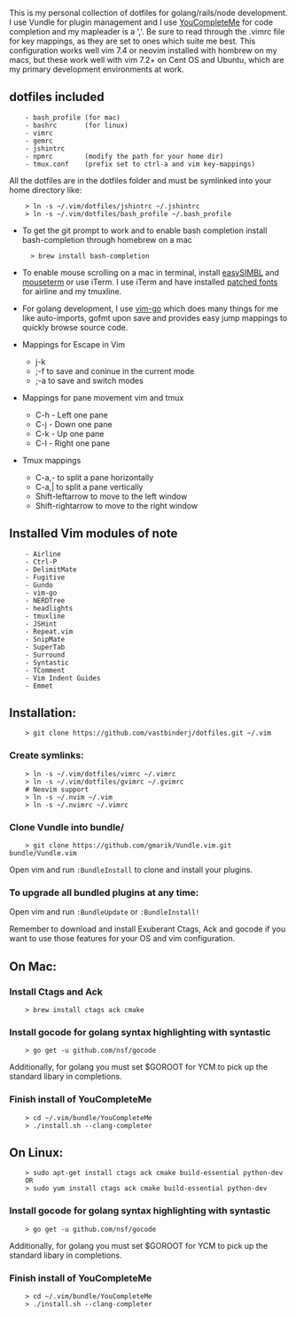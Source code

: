 This is my personal collection of dotfiles for golang/rails/node development.  I use Vundle for plugin management and I use [YouCompleteMe](https://github.com/Valloric/YouCompleteMe) for code completion and my mapleader is a ','.  Be sure to read through the .vimrc file for key mappings, as they are set to ones which suite me best. This configuration works well vim 7.4 or neovim installed with hombrew on my macs, but these work well with vim 7.2+ on Cent OS and Ubuntu, which are my primary development environments at work.

## dotfiles included

        - bash_profile (for mac)
        - bashrc       (for linux)
        - vimrc
        - gemrc
        - jshintrc
        - npmrc        (modify the path for your home dir)
        - tmux.conf    (prefix set to ctrl-a and vim key-mappings)
        
All the dotfiles are in the dotfiles folder and must be symlinked into your home directory like:
        
        > ln -s ~/.vim/dotfiles/jshintrc ~/.jshintrc
        > ln -s ~/.vim/dotfiles/bash_profile ~/.bash_profile

* To get the git prompt to work and to enable bash completion install bash-completion through homebrew on a mac

        > brew install bash-completion

* To enable mouse scrolling on a mac in terminal, install [easySIMBL](https://github.com/norio-nomura/EasySIMBL) and [mouseterm](https://bitheap.org/mouseterm/) or use iTerm.  I use iTerm and have installed [patched fonts](https://github.com/Lokaltog/powerline-fonts) for airline and my tmuxline.

* For golang development, I use [vim-go](https://github.com/fatih/vim-go) which does many things for me like auto-imports, gofmt upon save and provides easy jump mappings to quickly browse source code.  


* Mappings for Escape in Vim
  * j-k
  * ;-f to save and coninue in the current mode
  * ;-a to save and switch modes
* Mappings for pane movement vim and tmux
  * C-h - Left one pane
  * C-j - Down one pane
  * C-k - Up one pane
  * C-l - Right one pane
* Tmux mappings
  * C-a,- to split a pane horizontally
  * C-a,| to split a pane vertically
  * Shift-leftarrow to move to the left window
  * Shift-rightarrow to move to the right window

## Installed Vim modules of note
        
        - Airline
        - Ctrl-P
        - DelimitMate
        - Fugitive
        - Gundo
        - vim-go
        - NERDTree 
        - headlights
        - tmuxline
        - JSHint
        - Repeat.vim
        - SnipMate
        - SuperTab
        - Surround
        - Syntastic
        - TComment
        - Vim Indent Guides
        - Emmet



## Installation:

        > git clone https://github.com/vastbinderj/dotfiles.git ~/.vim

### Create symlinks:

        > ln -s ~/.vim/dotfiles/vimrc ~/.vimrc
        > ln -s ~/.vim/dotfiles/gvimrc ~/.gvimrc
        # Neovim support    
        > ln -s ~/.nvim ~/.vim
        > ln -s ~/.nvimrc ~/.vimrc

### Clone Vundle into bundle/
        > git clone https://github.com/gmarik/Vundle.vim.git bundle/Vundle.vim

Open vim and run `:BundleInstall` to clone and install your plugins.

### To upgrade all bundled plugins at any time:

Open vim and run `:BundleUpdate` or `:BundleInstall!` 
    
Remember to download and install Exuberant Ctags, Ack and gocode if you want to use those features for your 
OS and vim configuration.  


## On Mac:
    
###    Install Ctags and Ack

        > brew install ctags ack cmake

###    Install gocode for golang syntax highlighting with syntastic

        > go get -u github.com/nsf/gocode
        
Additionally, for golang you must set $GOROOT for YCM to pick up the standard libary in completions.
        
###    Finish install of YouCompleteMe

        > cd ~/.vim/bundle/YouCompleteMe
        > ./install.sh --clang-completer

## On Linux: 

        > sudo apt-get install ctags ack cmake build-essential python-dev
        OR
        > sudo yum install ctags ack cmake build-essential python-dev
    
###    Install gocode for golang syntax highlighting with syntastic

        > go get -u github.com/nsf/gocode
        
Additionally, for golang you must set $GOROOT for YCM to pick up the standard libary in completions.

###    Finish install of YouCompleteMe

        > cd ~/.vim/bundle/YouCompleteMe
        > ./install.sh --clang-completer
